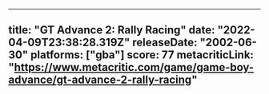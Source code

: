 
---
title: "GT Advance 2: Rally Racing"
date: "2022-04-09T23:38:28.319Z"
releaseDate: "2002-06-30"
platforms: ["gba"]
score: 77
metacriticLink: "https://www.metacritic.com/game/game-boy-advance/gt-advance-2-rally-racing"
---
